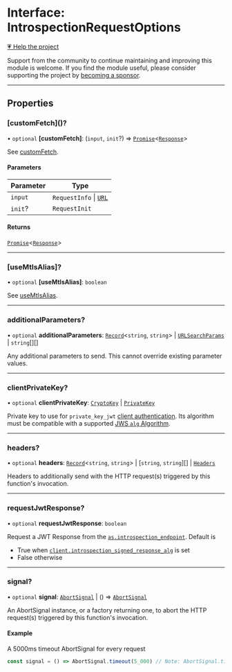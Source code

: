 # Interface: IntrospectionRequestOptions

[💗 Help the project](https://github.com/sponsors/panva)

Support from the community to continue maintaining and improving this module is welcome. If you find the module useful, please consider supporting the project by [becoming a sponsor](https://github.com/sponsors/panva).

***

## Properties

### \[customFetch\]()?

• `optional` **\[customFetch\]**: (`input`, `init`?) => [`Promise`](https://developer.mozilla.org/docs/Web/JavaScript/Reference/Global_Objects/Promise)\<[`Response`](https://developer.mozilla.org/docs/Web/API/Response)\>

See [customFetch](../variables/customFetch.md).

#### Parameters

| Parameter | Type |
| ------ | ------ |
| `input` | `RequestInfo` \| [`URL`](https://developer.mozilla.org/docs/Web/API/URL) |
| `init`? | `RequestInit` |

#### Returns

[`Promise`](https://developer.mozilla.org/docs/Web/JavaScript/Reference/Global_Objects/Promise)\<[`Response`](https://developer.mozilla.org/docs/Web/API/Response)\>

***

### \[useMtlsAlias\]?

• `optional` **\[useMtlsAlias\]**: `boolean`

See [useMtlsAlias](../variables/useMtlsAlias.md).

***

### additionalParameters?

• `optional` **additionalParameters**: [`Record`](https://www.typescriptlang.org/docs/handbook/utility-types.html#recordkeys-type)\<`string`, `string`\> \| [`URLSearchParams`](https://developer.mozilla.org/docs/Web/API/URLSearchParams) \| `string`[][]

Any additional parameters to send. This cannot override existing parameter values.

***

### clientPrivateKey?

• `optional` **clientPrivateKey**: [`CryptoKey`](https://developer.mozilla.org/docs/Web/API/CryptoKey) \| [`PrivateKey`](PrivateKey.md)

Private key to use for `private_key_jwt`
[client authentication](../type-aliases/ClientAuthenticationMethod.md). Its algorithm must be compatible with
a supported [JWS `alg` Algorithm](../type-aliases/JWSAlgorithm.md).

***

### headers?

• `optional` **headers**: [`Record`](https://www.typescriptlang.org/docs/handbook/utility-types.html#recordkeys-type)\<`string`, `string`\> \| [`string`, `string`][] \| [`Headers`](https://developer.mozilla.org/docs/Web/API/Headers)

Headers to additionally send with the HTTP request(s) triggered by this function's invocation.

***

### requestJwtResponse?

• `optional` **requestJwtResponse**: `boolean`

Request a JWT Response from the
[`as.introspection_endpoint`](AuthorizationServer.md#introspection_endpoint). Default is

- True when
  [`client.introspection_signed_response_alg`](Client.md#introspection_signed_response_alg) is
  set
- False otherwise

***

### signal?

• `optional` **signal**: [`AbortSignal`](https://developer.mozilla.org/docs/Web/API/AbortSignal) \| () => [`AbortSignal`](https://developer.mozilla.org/docs/Web/API/AbortSignal)

An AbortSignal instance, or a factory returning one, to abort the HTTP request(s) triggered by
this function's invocation.

#### Example

A 5000ms timeout AbortSignal for every request

```js
const signal = () => AbortSignal.timeout(5_000) // Note: AbortSignal.timeout may not yet be available in all runtimes.
```
